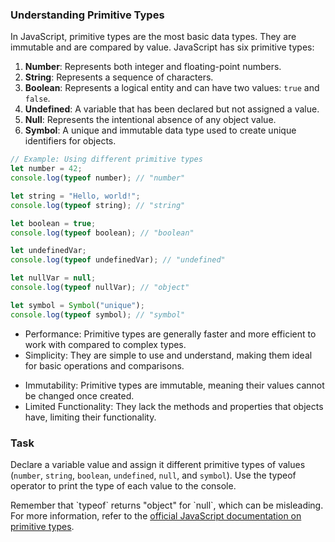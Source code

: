 
### Understanding Primitive Types
In JavaScript, primitive types are the most basic data types. They are immutable and are compared by value. JavaScript has six primitive types:

1. **Number**: Represents both integer and floating-point numbers.
2. **String**: Represents a sequence of characters.
3. **Boolean**: Represents a logical entity and can have two values: `true` and `false`.
4. **Undefined**: A variable that has been declared but not assigned a value.
5. **Null**: Represents the intentional absence of any object value.
6. **Symbol**: A unique and immutable data type used to create unique identifiers for objects.

```javascript
// Example: Using different primitive types
let number = 42;
console.log(typeof number); // "number"

let string = "Hello, world!";
console.log(typeof string); // "string"

let boolean = true;
console.log(typeof boolean); // "boolean"

let undefinedVar;
console.log(typeof undefinedVar); // "undefined"

let nullVar = null;
console.log(typeof nullVar); // "object"

let symbol = Symbol("unique");
console.log(typeof symbol); // "symbol"
```

<div class="hint" title="Advantages of using primitive types">
<ul>
<li>Performance: Primitive types are generally faster and more efficient to work with compared to complex types.</li>
<li>Simplicity: They are simple to use and understand, making them ideal for basic operations and comparisons.</li>
</ul>
</div> 
<div class="hint" title="Specific behaviour">
<ul>
<li>Immutability: Primitive types are immutable, meaning their values cannot be changed once created.</li>
<li>Limited Functionality: They lack the methods and properties that objects have, limiting their functionality.</li>
</ul>
</div>

### Task
Declare a variable value and assign it different primitive types of values (`number`, `string`, `boolean`, `undefined`, `null`, and `symbol`). Use the typeof operator to print the type of each value to the console.
<div class="hint" title="Type of null"> Remember that `typeof` returns "object" for `null`, which can be misleading. </div>
<div class="hint" title="Want to know more?">
For more information, refer to the <a href="https://developer.mozilla.org/en-US/docs/Web/JavaScript/Data_structures#primitive_values">official JavaScript documentation on primitive types</a>.
</div>